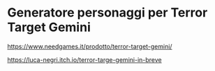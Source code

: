 # Generatore personaggi per Terror Target Gemini

https://www.needgames.it/prodotto/terror-target-gemini/

https://luca-negri.itch.io/terror-targe-gemini-in-breve
